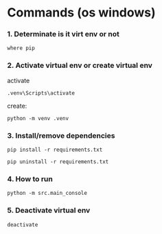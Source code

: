# Commands (os windows)

### 1. Determinate is it virt env or not
```
where pip
```

### 2. Activate virtual env or create virtual env
activate
```
.venv\Scripts\activate
```
create:
```
python -m venv .venv
```

### 3. Install/remove dependencies
```
pip install -r requirements.txt

pip uninstall -r requirements.txt
```

### 4. How to run
```
python -m src.main_console
```

### 5. Deactivate virtual env
```
deactivate
```